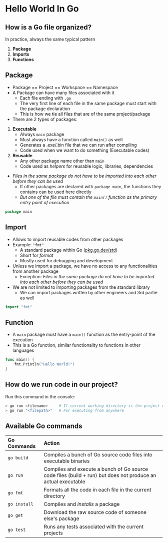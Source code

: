 # Hello World In Go

## How is a Go file organized?

In practice, always the same typical pattern

1. **Package**
2. **Imports**
3. **Functions**

## Package

- Package == Project == Workspace == Namespace
- A Package can have many files associated with it
  - Each file ending with `.go`
  - The very first line of each file in the same package must start with the package declaration
  - This is how we tie all files that are of the same project/package
- There are 2 types of packages:

1. **Executable**
     - Always `main` package
     - Must always have a function called `main()` as well
     - Generates a .exe/.bin file that we can run after compiling
     - Code used when we want to do something (Executable codes)
2. **Reusable**
     - Any other package name other than `main`
     - Code used as *helpers* for reusable logic, libraries, dependencies

- *Files in the same package do not have to be imported into each other before they can be used*
  - If other packages are declared with `package main`, the functions they contains can be used here directly
  - *But one of the file must contain the `main()` function as the primary entry point of execution*

```go
package main
```

## Import

- Allows to import reusable codes from other packages
- Example: `"fmt"`
  - A standard package within Go ([pkg.go.dev/std](https://pkg.go.dev/std))
  - Short for *format*
  - Mostly used for debugging and development
- Unless we import a package, we have no access to any functionalities from another package
  - Exception: *Files in the same package do not have to be imported into each other before they can be used*
- We are not limited to importing packages from the standard library
  - We can import packages written by other engineers and 3rd partie as well

```go
import "fmt"
```

## Function

- A `main` package must have a `main()` function as the entry-point of the execution
- This is a Go function, similar functionality to functions in other languages

```go
func main() {
    fmt.Println("Hello World!")
}
```

## How do we run code in our project?

Run this command in the console:

```sh
> go run <filename>     # If current working directory is the project directory
> go run "<filepath>"   # For executing from anywhere
```

## Available Go commands

Go Commands | Action
:--|:--
`go build`|Compiles a bunch of Go source code files into executable binaries
`go run`|Compiles and execute a bunch of Go source code files (build + run) but does not produce an actual executable
`go fmt`|Formats all the code in each file in the current directory
`go install`|Compiles and *installs* a package
`go get`|Download the raw source code of someone else's package
`go test`|Runs any tests associated with the current projects
